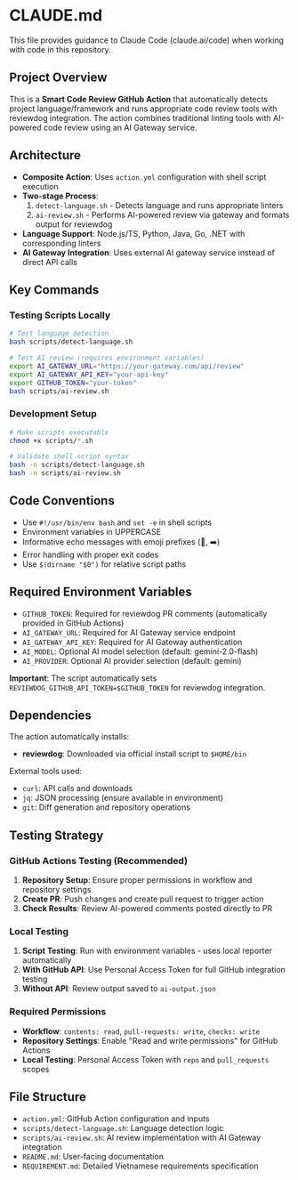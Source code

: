 # CLAUDE.md

This file provides guidance to Claude Code (claude.ai/code) when working with code in this repository.

## Project Overview

This is a **Smart Code Review GitHub Action** that automatically detects project language/framework and runs appropriate code review tools with reviewdog integration. The action combines traditional linting tools with AI-powered code review using an AI Gateway service.

## Architecture

- **Composite Action**: Uses `action.yml` configuration with shell script execution
- **Two-stage Process**:
  1. `detect-language.sh` - Detects language and runs appropriate linters
  2. `ai-review.sh` - Performs AI-powered review via gateway and formats output for reviewdog
- **Language Support**: Node.js/TS, Python, Java, Go, .NET with corresponding linters
- **AI Gateway Integration**: Uses external AI gateway service instead of direct API calls

## Key Commands

### Testing Scripts Locally
```bash
# Test language detection
bash scripts/detect-language.sh

# Test AI review (requires environment variables)
export AI_GATEWAY_URL="https://your-gateway.com/api/review"
export AI_GATEWAY_API_KEY="your-api-key"
export GITHUB_TOKEN="your-token"
bash scripts/ai-review.sh
```

### Development Setup
```bash
# Make scripts executable
chmod +x scripts/*.sh

# Validate shell script syntax
bash -n scripts/detect-language.sh
bash -n scripts/ai-review.sh
```

## Code Conventions

- Use `#!/usr/bin/env bash` and `set -e` in shell scripts
- Environment variables in UPPERCASE
- Informative echo messages with emoji prefixes (🔎, ➡️)
- Error handling with proper exit codes
- Use `$(dirname "$0")` for relative script paths

## Required Environment Variables

- `GITHUB_TOKEN`: Required for reviewdog PR comments (automatically provided in GitHub Actions)
- `AI_GATEWAY_URL`: Required for AI Gateway service endpoint
- `AI_GATEWAY_API_KEY`: Required for AI Gateway authentication
- `AI_MODEL`: Optional AI model selection (default: gemini-2.0-flash)
- `AI_PROVIDER`: Optional AI provider selection (default: gemini)

**Important**: The script automatically sets `REVIEWDOG_GITHUB_API_TOKEN=$GITHUB_TOKEN` for reviewdog integration.

## Dependencies

The action automatically installs:
- **reviewdog**: Downloaded via official install script to `$HOME/bin`

External tools used:
- `curl`: API calls and downloads
- `jq`: JSON processing (ensure available in environment)
- `git`: Diff generation and repository operations

## Testing Strategy

### **GitHub Actions Testing (Recommended)**
1. **Repository Setup**: Ensure proper permissions in workflow and repository settings
2. **Create PR**: Push changes and create pull request to trigger action
3. **Check Results**: Review AI-powered comments posted directly to PR

### **Local Testing**
1. **Script Testing**: Run with environment variables - uses local reporter automatically
2. **With GitHub API**: Use Personal Access Token for full GitHub integration testing
3. **Without API**: Review output saved to `ai-output.json`

### **Required Permissions**
- **Workflow**: `contents: read`, `pull-requests: write`, `checks: write`
- **Repository Settings**: Enable "Read and write permissions" for GitHub Actions
- **Local Testing**: Personal Access Token with `repo` and `pull_requests` scopes

## File Structure

- `action.yml`: GitHub Action configuration and inputs
- `scripts/detect-language.sh`: Language detection logic
- `scripts/ai-review.sh`: AI review implementation with AI Gateway integration
- `README.md`: User-facing documentation
- `REQUIREMENT.md`: Detailed Vietnamese requirements specification